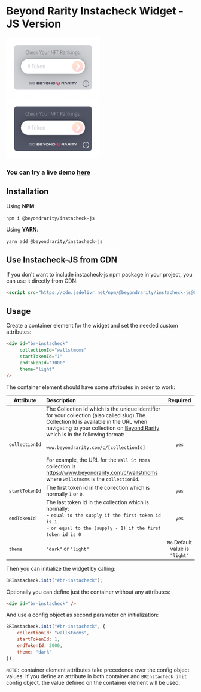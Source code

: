 # Beyond Rarity Instacheck Widget - JS Version

<p float="left">
  <img src="public/light-theme.png"
     alt="Light theme"
     width="250" 
     style="margin-right: 10px;" 
    />
  <img src="public/dark-theme.png"
     alt="Dark Theme"
     width="250" 
    />
</p>

### You can try a live demo [here](https://codepen.io/nicopanfili/pen/oNqedza)


## Installation
Using **NPM**:

`
npm i @beyondrarity/instacheck-js
`

Using **YARN**:

`
yarn add @beyondrarity/instacheck-js
`

## Use Instacheck-JS from CDN
If you don't want to include instacheck-js npm package in your project, you can use it directly from CDN: 

```html
<script src="https://cdn.jsdelivr.net/npm/@beyondrarity/instacheck-js@0.1.0/dist/index.js"></script>
```

## Usage
Create a container element for the widget and set the needed custom attributes:
```html
<div id="br-instacheck" 
     collectionId="wallstmoms"
     startTokenId="1"
     endTokenId="3000"
     theme="light"
/>
```

The container element should have some attributes in order to work:

Attribute | Description | Required      
------- | :---------------- | :----------:
`collectionId`  | The Collection Id which is the unique identifier for your collection (also called slug).The Collection Id is available in the URL when navigating to your collection on [Beyond Rarity](https://www.beyondrarity.com) which is in the following format:<br><br>`www.beyondrarity.com/c/[collectionId]`<br><br>For example, the URL for the `Wall St Moms` collection is https://www.beyondrarity.com/c/wallstmoms where `wallstmoms` is the `collectionId`.| `yes`
`startTokenId`  |The first token id in the collection which is normally `1` or `0`. | `yes`
`endTokenId`   |  The last token id in the collection which is normally:<br>- `equal to the supply if the first token id is 1`<br>- `or equal to the (supply - 1) if the first token id is 0`  | `yes`
`theme` | `"dark"` or `"light"` | `No`.Default value is `"light"`


Then you can initialize the widget by calling:
```js
BRInstacheck.init("#br-instacheck");
```

Optionally you can define just the container without any attributes:
```html
<div id="br-instacheck" />
```

And use a config object as second parameter on initialization:
```js
BRInstacheck.init("#br-instacheck", {
    collectionId: "wallstmoms",
    startTokenId: 1,
    endTokenId: 3000,
    theme: "dark"
});
```

`NOTE:` container element attributes take precedence over the config object values. If you define an attribute in both container and `BRInstacheck.init` config object, the value defined on the container element will be used.  

